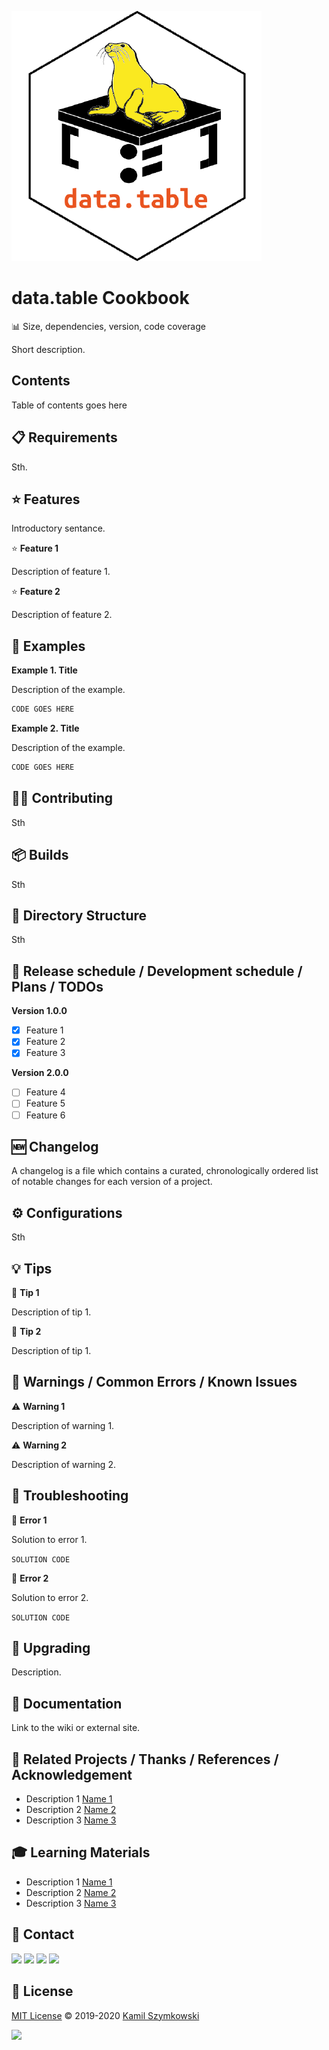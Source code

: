 ![data.table](https://github.com/SzymkowskiDev/datatable-cookbook/blob/master/data.table_-1.png?raw=true)

# data.table Cookbook
📊 Size, dependencies, version, code coverage

Short description.

## Contents
Table of contents goes here

## 📋 Requirements
Sth.

## ⭐ Features
Introductory sentance.

⭐ **Feature 1**

Description of feature 1.

⭐ **Feature 2**

Description of feature 2.

## 📝 Examples
**Example 1. Title**

Description of the example.
```javascript
CODE GOES HERE
```
**Example 2. Title**

Description of the example.
```javascript
CODE GOES HERE
```

## 👨‍💻 Contributing
Sth

## 📦 Builds
Sth

## 📂 Directory Structure
Sth

## 📅 Release schedule / Development schedule / Plans / TODOs
**Version 1.0.0**

- [x] Feature 1
- [x] Feature 2
- [x] Feature 3

**Version 2.0.0**

- [ ] Feature 4
- [ ] Feature 5
- [ ] Feature 6

## 🆕 Changelog
A changelog is a file which contains a curated, chronologically ordered list of notable changes for each version of a project.

## ⚙ Configurations
Sth

## 💡 Tips
💭 **Tip 1**

Description of tip 1.

💭 **Tip 2**

Description of tip 1.

## 🚧 Warnings / Common Errors / Known Issues

⚠️ **Warning 1**

Description of warning 1.

⚠️ **Warning 2**

Description of warning 2.

## 🧰 Troubleshooting
🚩 **Error 1**

Solution to error 1.

``` SOLUTION CODE ```

🚩 **Error 2**

Solution to error 2.


``` SOLUTION CODE ```

## 🚀 Upgrading
Description.

## 📖 Documentation
Link to the wiki or external site.

## 🔗 Related Projects / Thanks / References / Acknowledgement 
* Description 1 [Name 1](http://markdown.github.io)
* Description 2 [Name 2](http://markdown.github.io)
* Description 3 [Name 3](http://markdown.github.io)

## 🎓 Learning Materials
* Description 1 [Name 1](http://markdown.github.io)
* Description 2 [Name 2](http://markdown.github.io)
* Description 3 [Name 3](http://markdown.github.io)

## 📧 Contact
[![](https://img.shields.io/twitter/url?label=/SzymkowskiDev&style=social&url=https%3A%2F%2Ftwitter.com%2FSzymkowskiDev)](https://twitter.com/SzymkowskiDev) [![](https://img.shields.io/twitter/url?label=/kamil-szymkowski/&logo=linkedin&logoColor=%230077B5&style=social&url=https%3A%2F%2Fwww.linkedin.com%2Fin%2Fkamil-szymkowski%2F)](https://www.linkedin.com/in/kamil-szymkowski/) [![](https://img.shields.io/twitter/url?label=@szymkowskidev&logo=medium&logoColor=%23292929&style=social&url=https%3A%2F%2Fmedium.com%2F%40szymkowskidev)](https://medium.com/@szymkowskidev) [![](https://img.shields.io/twitter/url?label=/SzymkowskiDev&logo=github&logoColor=%23292929&style=social&url=https%3A%2F%2Fgithub.com%2FSzymkowskiDev)](https://github.com/SzymkowskiDev)

## 📄 License
[MIT License](https://choosealicense.com/licenses/mit/) ©️ 2019-2020 [Kamil Szymkowski](https://github.com/SzymkowskiDev "Get in touch!")

[![](https://img.shields.io/badge/license-MIT-green?style=plastic)](https://choosealicense.com/licenses/mit/)





